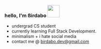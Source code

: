 ### hello, I'm ßirdabo <img height="40" src="https://media4.giphy.com/media/v1.Y2lkPTc5MGI3NjExd2k1dzNvb2l4ZDdxeDRldHg1ZGF4MmJjd2todjl4a29ocjd4YXV6bCZlcD12MV9pbnRlcm5hbF9naWZfYnlfaWQmY3Q9Zw/RbtJJPft2P7rcpbBdb/giphy.gif" />

- undergrad CS student 
- currently learning Full Stack Development.
- minimalism + i hate social media
- contact me @ [birdabo.dev@gmail.com](mailto:Birdabo.dev@gmail.com)
